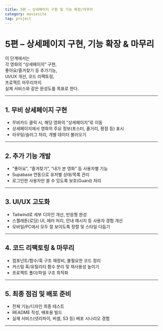 ```yaml
---
title: 5편 – 상세페이지 구현 및 기능 확장/마무리
category: moviesite
tag: project
---
```


# 5편 – 상세페이지 구현, 기능 확장 & 마무리

이 단계에서는  
각 영화의 “상세페이지” 구현,  
좋아요/즐겨찾기 등 추가기능,  
UI/UX 개선, 코드 리팩토링,  
프로젝트 마무리까지  
실제 서비스와 같은 완성도를 목표로 한다.

---

## 1. 무비 상세페이지 구현

- 무비카드 클릭 시, 해당 영화의 “상세페이지”로 이동
- 상세페이지에서 영화의 주요 정보(포스터, 줄거리, 평점 등) 표시
- 라우팅/슬러그 처리, 개별 데이터 불러오기

---

## 2. 추가 기능 개발

- “좋아요”, “즐겨찾기”, “내가 본 영화” 등 사용자별 기능
- Supabase 연동으로 유저별 상태/목록 관리
- 로그인한 사용자만 쓸 수 있도록 보호(Guard) 처리

---

## 3. UI/UX 고도화

- Tailwind로 세부 디자인 개선, 반응형 완성
- 스켈레톤(로딩) UI, 에러 처리, 안내 메시지 등 사용자 경험 개선
- 모바일/PC에서 모두 잘 보이도록 정렬 및 스타일 다듬기

---

## 4. 코드 리팩토링 & 마무리

- 컴포넌트/함수/훅 구조 재정비, 불필요한 코드 정리
- 커스텀 훅/유틸리티 함수 분리 및 재사용성 높이기
- 프로젝트 폴더/파일 구조 최적화

---

## 5. 최종 점검 및 배포 준비

- 전체 기능/디자인 최종 테스트
- README 작성, 배포용 빌드
- 실제 서비스(넷리파이, 버셀, S3 등) 배포 시나리오 경험

---

